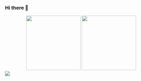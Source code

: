 ### Hi there 👋

<!--
**ChivarlyBlue/ChivarlyBlue** is a ✨ _special_ ✨ repository because its `README.md` (this file) appears on your GitHub profile.

Here are some ideas to get you started:

- 🔭 I’m currently working on ...
- 🌱 I’m currently learning ...
- 👯 I’m looking to collaborate on ...
- 🤔 I’m looking for help with ...
- 💬 Ask me about ...
- 📫 How to reach me: ...
- 😄 Pronouns: ...
- ⚡ Fun fact: ...
-->

<!-- Github数据展示 --> 
<div align="center">
  <img height="180px" src="https://github-readme-stats.vercel.app/api?username=ChivarlyBlue&show_icons=true&theme=prussian" />
  <img height="180px" src="https://github-readme-stats.vercel.app/api/top-langs/?username=ChivarlyBlue&theme=prussian" />
</div>
<div align=height="138px" "left">
    <img src="https://metrics.lecoq.io/ChivarlyBlue?template=classic&rss=1&rss.source=https%3A%2F%2Fchivarlyblue.com%2Ffeed%2F&rss.limit=3&config.timezone=Asia%2FShanghai">
</div>
